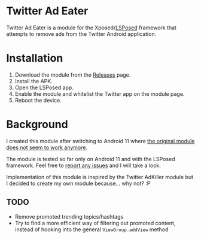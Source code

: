 # Twitter Ad Eater

Twitter Ad Eater is a module for the Xposed/[LSPosed](https://github.com/LSPosed/LSPosed) framework that attempts to remove ads from the Twitter Android application.

# Installation

1. Download the module from the [Releases](https://github.com/ppawel/twitter-ad-eater/releases) page.
2. Install the APK.
3. Open the LSPosed app.
4. Enable the module and whitelist the Twitter app on the module page.
5. Reboot the device.

# Background

I created this module after switching to Android 11 where [the original module](https://github.com/gusarov/TwitterAdKiller) [does not seem to work anymore](https://github.com/gusarov/TwitterAdKiller/issues/2).

The module is tested so far only on Android 11 and with the LSPosed framework. Feel free to [report any issues](https://github.com/ppawel/twitter-ad-eater/issues) and I will take a look.

Implementation of this module is inspired by the Twitter AdKiller module but I decided to create my own module because... why not? :P

## TODO

* Remove promoted trending topics/hashtags
* Try to find a more efficient way of filtering out promoted content, instead of hooking into the general `ViewGroup.addView` method
